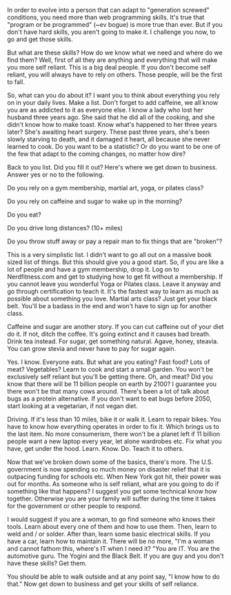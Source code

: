 In order to evolve into a person that can adapt to "generation screwed" conditions, you need more than web programming skills. It's true that "program or be programmed" (~ev bogue) is more true than ever. But if you don't have hard skills, you aren't going to make it.  I challenge you now, to go and get those skills.

But what are these skills? How do we know what we need and where do we find them? Well, first of all they are anything and everything that will make you more self reliant. This is a big deal people. If you don't become self reliant, you will always have to rely on others. Those people, will be the first to fall. 

So, what can you do about it? I want you to think about everything you rely on in your daily lives. Make a list. Don't forget to add caffeine, we all know you are as addicted to it as everyone else.  I know a lady who lost her husband three years ago. She said that he did all of the cooking, and she didn't know how to make toast. Know what's happened to her three years later? She's awaiting heart surgery. These past three years, she's been slowly starving to death, and it damaged it heart, all because she never learned to cook. Do you want to be a statistic? Or do you want to be one of the few that adapt to the coming changes, no matter how dire? 

Back to you list. Did you fill it out? Here's where we get down to business. Answer yes or no to the following.

Do you rely on a gym membership, martial art, yoga, or pilates class?

Do you rely on caffeine and sugar to wake up in the morning?

Do you eat?

Do you drive long distances? (10+ miles)

Do you throw stuff away or pay a repair man to fix things that are "broken"?

This is a very simplistic list. I didn't want to go all out on a massive book sized list of things. But this should give you a good start. So, if you are like a lot of people and have a gym membership, drop it. Log on to Nerdfitness.com and get to studying how to get fit without a membership. If you cannot leave you wonderful Yoga or Pilates class. Leave it anyway and go through certification to teach it. It's the fastest way to learn as much as possible about something you love. Martial arts class? Just get your black belt. You'll be a badass in the end and won't have to sign up for another class.

Caffeine and sugar are another story. If you can cut caffeine out of your diet do it. If not, ditch the coffee. It's going extinct and it causes bad breath. Drink tea instead. For sugar, get something natural. Agave, honey, steavia. You can grow stevia and never have to pay for sugar again.

Yes. I know. Everyone eats. But what are you eating? Fast food? Lots of meat? Vegetables? Learn to cook and start a small garden. You won't be exclusively self reliant but you'll be getting there. Oh, and meat? Did you know that there will be 11 billion people on earth by 2100? I guarantee you there won't be that many cows around. There's been a lot of talk about bugs as a protein alternative. If you don't want to eat bugs before 2050, start looking at a vegetarian, if not vegan diet.

Driving. If it's less than 10 miles, bike it or walk it. Learn to repair bikes. You have to know how everything operates in order to fix it. Which brings us to the last item. No more consumerism, there won't be a planet left if 11 billion people want a new laptop every year, let alone wardrobes etc. Fix what you have, get under the hood. Learn. Know. Do. Teach it to others.

Now that we've broken down some of the basics, there's more. The U.S. government is now spending so much money on disaster relief that it is outpacing funding for schools etc. When New York got hit, their power was out for months. As someone who is self reliant, what are you going to do if something like that happens? I suggest you get some technical know how together. Otherwise you are your family will suffer during the time it takes for the government or other people to respond.

 I would suggest if you are a woman, to go find someone who knows their tools. Learn about every one of them and how to use them. Then, learn to weld and / or solder. After than, learn some basic electrical skills. If you have a car, learn how to maintain it. There will be no more, "I'm a woman and cannot fathom this, where's IT when I need it? "You are IT. You are the automotive guru. The Yogini and the Black Belt. If you are guy and you don't have these skills? Get them.
 
 You should be able to walk outside and at any point say, "I know how to do that."  Now get down to business and get your skills of self reliance.
 
 
